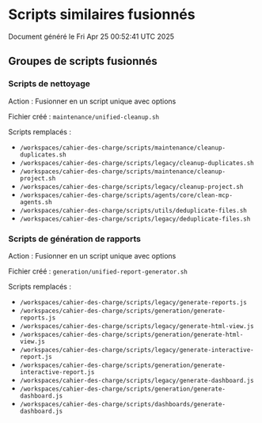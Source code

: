 # Scripts similaires fusionnés

Document généré le Fri Apr 25 00:52:41 UTC 2025

## Groupes de scripts fusionnés

### Scripts de nettoyage

Action : Fusionner en un script unique avec options

Fichier créé : `maintenance/unified-cleanup.sh`

Scripts remplacés :

- `/workspaces/cahier-des-charge/scripts/maintenance/cleanup-duplicates.sh`
- `/workspaces/cahier-des-charge/scripts/legacy/cleanup-duplicates.sh`
- `/workspaces/cahier-des-charge/scripts/maintenance/cleanup-project.sh`
- `/workspaces/cahier-des-charge/scripts/legacy/cleanup-project.sh`
- `/workspaces/cahier-des-charge/scripts/agents/core/clean-mcp-agents.sh`
- `/workspaces/cahier-des-charge/scripts/utils/deduplicate-files.sh`
- `/workspaces/cahier-des-charge/scripts/legacy/deduplicate-files.sh`

### Scripts de génération de rapports

Action : Fusionner en un script unique avec options

Fichier créé : `generation/unified-report-generator.sh`

Scripts remplacés :

- `/workspaces/cahier-des-charge/scripts/legacy/generate-reports.js`
- `/workspaces/cahier-des-charge/scripts/generation/generate-reports.js`
- `/workspaces/cahier-des-charge/scripts/legacy/generate-html-view.js`
- `/workspaces/cahier-des-charge/scripts/generation/generate-html-view.js`
- `/workspaces/cahier-des-charge/scripts/legacy/generate-interactive-report.js`
- `/workspaces/cahier-des-charge/scripts/generation/generate-interactive-report.js`
- `/workspaces/cahier-des-charge/scripts/legacy/generate-dashboard.js`
- `/workspaces/cahier-des-charge/scripts/generation/generate-dashboard.js`
- `/workspaces/cahier-des-charge/scripts/dashboards/generate-dashboard.js`
